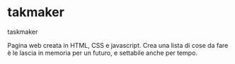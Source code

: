 # takmaker
taskmaker

Pagina web creata in HTML, CSS e javascript.
Crea una lista di cose da fare è le lascia in memoria per un futuro, e settabile anche per tempo.
